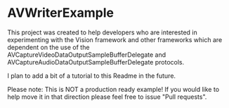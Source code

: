 # AVWriterExample
This project was created to help developers who are interested in experimenting with the Vision framework and other frameworks which are dependent on the use of the AVCaptureVideoDataOutputSampleBufferDelegate and AVCaptureAudioDataOutputSampleBufferDelegate protocols. 

I plan to add a bit of a tutorial to this Readme in the future.

Please note: This is NOT a production ready example! If you would like to help move it in that direction please feel free to issue "Pull requests".
